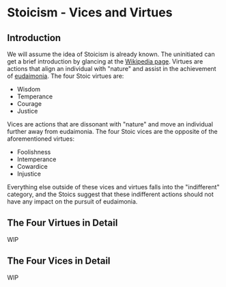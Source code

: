 # Stoicism - Vices and Virtues
## Introduction
We will assume the idea of Stoicism is already known. The uninitiated can get a brief introduction
by glancing at the [Wikipedia page](https://en.wikipedia.org/wiki/Stoicism).
Virtues are actions that align an individual with "nature" and assist in the achievement of
[eudaimonia](https://en.wikipedia.org/wiki/Eudaimonia). The four Stoic virtues are:
- Wisdom
- Temperance
- Courage
- Justice

Vices are actions that are dissonant with "nature" and move an individual further away from
eudaimonia. The four Stoic vices are the opposite of the aforementioned virtues:
- Foolishness
- Intemperance
- Cowardice
- Injustice

Everything else outside of these vices and virtues falls into the "indifferent"
category, and the Stoics suggest that these indifferent actions should not
have any impact on the pursuit of eudaimonia.

## The Four Virtues in Detail

WIP

## The Four Vices in Detail

WIP
